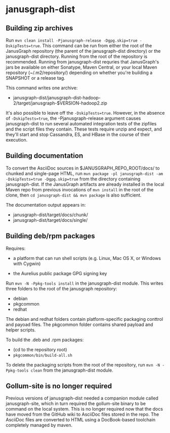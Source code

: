 janusgraph-dist
==========

Building zip archives
-----------------------------

Run `mvn clean install -Pjanusgraph-release -Dgpg.skip=true
-DskipTests=true`.  This command can be run from either the root of
the JanusGraph repository (the parent of the janusgraph-dist directory) or the
janusgraph-dist directory.  Running from the root of the repository is
recommended.  Running from janusgraph-dist requries that JanusGraph's jars be
available on either Sonatype, Maven Central, or your local Maven
repository (~/.m2/repository/) depending on whether you're building a
SNAPSHOT or a release tag.

This command writes one archive:

* janusgraph-dist/janusgraph-dist-hadoop-2/target/janusgraph-$VERSION-hadoop2.zip

It's also possible to leave off the `-DskipTests=true`.  However, in
the absence of `-DskipTests=true`, the -Pjanusgraph-release argument
causes janusgraph-dist to run several automated integration tests of the
zipfiles and the script files they contain.  These tests require unzip
and expect, and they'll start and stop Cassandra, ES, and HBase in the
course of their execution.

Building documentation
----------------------

To convert the AsciiDoc sources in $JANUSGRAPH_REPO_ROOT/docs/ to chunked
and single-page HTML, run `mvn package -pl janusgraph-dist -am
-DskipTests=true -Dgpg.skip=true` from the directory containing
janusgraph-dist.  If the JanusGraph artifacts are already installed in the local
Maven repo from previous invocations of `mvn install` in the root of
the clone, then `cd janusgraph-dist && mvn package` is also sufficient.

The documentation output appears in:

* janusgraph-dist/target/docs/chunk/
* janusgraph-dist/target/docs/single/

Building deb/rpm packages
-------------------------

Requires:

* a platform that can run shell scripts (e.g. Linux, Mac OS X, or
  Windows with Cygwin)

* the Aurelius public package GPG signing key

Run `mvn -N -Ppkg-tools install` in the janusgraph-dist module.  This writes
three folders to the root of the janusgraph repository:

* debian
* pkgcommon
* redhat

The debian and redhat folders contain platform-specific packaging
conttrol and payoad files.  The pkgcommon folder contains shared
payload and helper scripts.

To build the .deb and .rpm packages:

* (cd to the repository root)
* `pkgcommon/bin/build-all.sh`

To delete the packaging scripts from the root of the repository, run
`mvn -N -Ppkg-tools clean` from the janusgraph-dist module.

Gollum-site is no longer required
---------------------------------

Previous versions of janusgraph-dist needed a companion module called
janusgraph-site, which in turn required the gollum-site binary to be
command on the local system.  This is no longer required now that the
docs have moved from the GitHub wiki to AsciiDoc files stored in the
repo.  The AsciiDoc files are converted to HTML using a DocBook-based
toolchain completely managed by maven.

